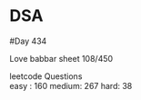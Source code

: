 # DSA

#Day 434

Love babbar sheet
    108/450
    
leetcode Questions   
easy : 160
medium: 267
hard: 38

 
